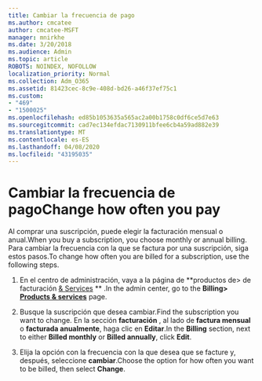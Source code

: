 ```yaml
---
title: Cambiar la frecuencia de pago
ms.author: cmcatee
author: cmcatee-MSFT
manager: mnirkhe
ms.date: 3/20/2018
ms.audience: Admin
ms.topic: article
ROBOTS: NOINDEX, NOFOLLOW
localization_priority: Normal
ms.collection: Adm_O365
ms.assetid: 81423cec-8c9e-408d-bd26-a46f37ef75c1
ms.custom:
- "469"
- "1500025"
ms.openlocfilehash: ed85b1053635a565ac2a00b1758c0df6ce5d7e63
ms.sourcegitcommit: cad7ec134efdac7130911bfee6cb4a59ad882e39
ms.translationtype: MT
ms.contentlocale: es-ES
ms.lasthandoff: 04/08/2020
ms.locfileid: "43195035"
---
```

# <a name="change-how-often-you-pay"></a><span data-ttu-id="44e69-102">Cambiar la frecuencia de pago</span><span class="sxs-lookup"><span data-stu-id="44e69-102">Change how often you pay</span></span>

<span data-ttu-id="44e69-103">Al comprar una suscripción, puede elegir la facturación mensual o anual.</span><span class="sxs-lookup"><span data-stu-id="44e69-103">When you buy a subscription, you choose monthly or annual billing.</span></span> <span data-ttu-id="44e69-104">Para cambiar la frecuencia con la que se factura por una suscripción, siga estos pasos.</span><span class="sxs-lookup"><span data-stu-id="44e69-104">To change how often you are billed for a subscription, use the following steps.</span></span>

1. <span data-ttu-id="44e69-105">En el centro de administración, vaya a la página de \*\*productos de> de facturación [& Services](https://go.microsoft.com/fwlink/p/?linkid=842054) \*\* .</span><span class="sxs-lookup"><span data-stu-id="44e69-105">In the admin center, go to the **Billing> [Products & services](https://go.microsoft.com/fwlink/p/?linkid=842054)** page.</span></span>

2. <span data-ttu-id="44e69-106">Busque la suscripción que desea cambiar.</span><span class="sxs-lookup"><span data-stu-id="44e69-106">Find the subscription you want to change.</span></span> <span data-ttu-id="44e69-107">En la sección **facturación** , al lado de **factura mensual** o **facturada anualmente**, haga clic en **Editar**.</span><span class="sxs-lookup"><span data-stu-id="44e69-107">In the **Billing** section, next to either **Billed monthly** or **Billed annually**, click **Edit**.</span></span>

3. <span data-ttu-id="44e69-108">Elija la opción con la frecuencia con la que desea que se facture y, después, seleccione **cambiar**.</span><span class="sxs-lookup"><span data-stu-id="44e69-108">Choose the option for how often you want to be billed, then select **Change**.</span></span>
